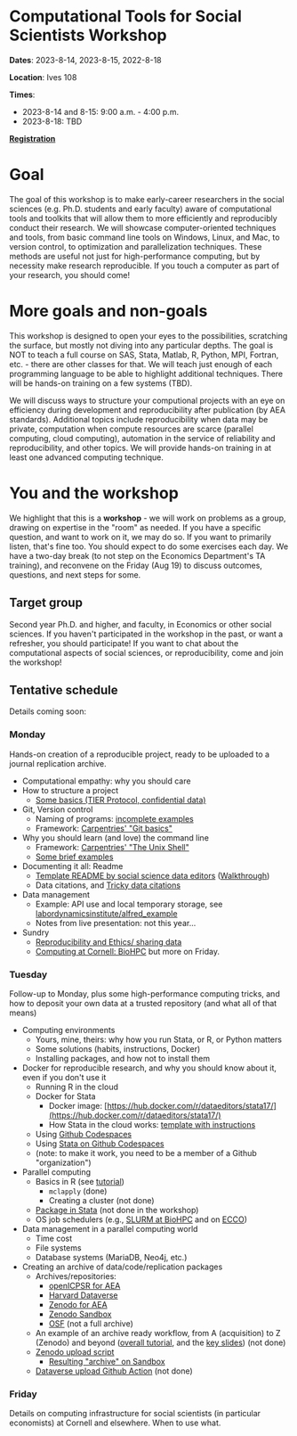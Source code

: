 Computational Tools for Social Scientists Workshop
========================================================

**Dates**: 2023-8-14, 2023-8-15, 2022-8-18


**Location**: Ives 108

**Times**: 

- 2023-8-14 and 8-15: 9:00 a.m. - 4:00 p.m. 
- 2023-8-18: TBD

**[Registration](https://cornell.ca1.qualtrics.com/jfe/form/SV_d57io0y4Ublu1WS)** 


# Goal

The goal of this workshop is to make early-career researchers in the social sciences (e.g. Ph.D. students and early faculty) aware of computational tools and toolkits that will allow them to more efficiently and reproducibly conduct their research. We will showcase computer-oriented techniques and tools, from basic command line tools on Windows, Linux, and Mac, to version control, to optimization and parallelization techniques. These methods are useful not just for high-performance computing, but by necessity make research reproducible. If you touch a computer as part of your research, you should come!

# More goals and non-goals

This workshop is designed to open your eyes to the possibilities, scratching
the surface, but mostly not diving into any particular depths. The goal is NOT to teach a full
course on SAS, Stata, Matlab, R, Python, MPI, Fortran, etc. - there are other classes for that. We will teach just enough of each programming language to
be able to highlight additional techniques. There will be hands-on training on a few systems (TBD). 

We will discuss ways to structure your computional projects with an eye on efficiency during development and reproducibility after publication (by AEA standards). Additional topics include reproducibility when data may be private, computation when compute resources are scarce (parallel computing, cloud computing), automation in the service of reliability and reproducibility, and other topics. We will provide hands-on training in at least one advanced computing technique.


# You and the workshop

We highlight that this is a **workshop** - we will work on problems as a group, drawing on expertise in the "room" as needed. If you have a specific question, and want to work on it, we may do so. If you want to primarily listen, that's fine too. You should expect to do some exercises each day. We have a two-day break (to not step on the Economics Department's TA training), and reconvene on the Friday (Aug 19) to discuss outcomes, questions, and next steps for some.

## Target group

Second year Ph.D. and higher, and faculty, in Economics or other social sciences. If you haven't participated in the workshop in the past, or want a refresher, you should participate! If you want to chat about the computational aspects of social sciences, or reproducibility, come and join the workshop!


## Tentative schedule

Details coming soon:

### Monday

Hands-on creation of a reproducible project, ready to be uploaded to a journal replication archive.

- Computational empathy: why you should care
- How to structure a project
  - [Some basics (TIER Protocol, confidential data)](https://larsvilhuber.github.io/reproducibility-confidential-fsrdc/)
- Git, Version control
    - Naming of programs: [incomplete examples](documents/hp-basics-edited.pdf)
    - Framework: [Carpentries' "Git basics"](https://swcarpentry.github.io/git-novice/)
- Why you should learn (and love) the command line
    - Framework: [Carpentries' "The Unix Shell"](https://swcarpentry.github.io/shell-novice/)
    - [Some brief examples](documents/hp-basics-edited.pdf)
- Documenting it all: Readme 
    - [Template README by social science data editors](https://social-science-data-editors.github.io/template_README/template-README.html) ([Walkthrough](https://labordynamicsinstitute.github.io/replicability-training-presentation/part1b.html))
    - Data citations, and [Tricky data citations](https://social-science-data-editors.github.io/guidance/addtl-data-citation-guidance.html)
- Data management
    - Example: API use and local temporary storage, see [labordynamicsinstitute/alfred_example](https://github.com/labordynamicsinstitute/alfred_example)
    - Notes from live presentation: not this year...
- Sundry
    - [Reproducibility and Ethics/ sharing data](https://labordynamicsinstitute.github.io/crress/#session-2)
    - [Computing at Cornell: BioHPC](https://labordynamicsinstitute.github.io/ecco-notes.html) but more on Friday.

### Tuesday

Follow-up to Monday, plus some high-performance computing tricks, and how to deposit your own data at a trusted repository (and what all of that means)

- Computing environments
    - Yours, mine, theirs: why how you run Stata, or R, or Python matters
    - Some solutions (habits, instructions, Docker)
    - Installing packages, and how not to install them
- Docker for reproducible research, and why you should know about it, even if you don't use it
    - Running R in the cloud
    - Docker for Stata 
      - Docker image: [https://hub.docker.com/r/dataeditors/stata17/](https://hub.docker.com/r/dataeditors/stata17/)
      - How Stata in the cloud works: [template with instructions](https://github.com/AEADataEditor/stata-project-with-docker/)
  - Using [Github Codespaces](https://github.com/features/codespaces)
  - Using [Stata on Github Codespaces](https://github.com/labordynamicsinstitute/codespaces-stata-skeleton)
  - (note: to make it work, you need to be a member of a Github "organization")
- Parallel computing
  - Basics in R (see [tutorial](https://bookdown.org/rdpeng/rprogdatascience/parallel-computation.html))
    - `mclapply` (done)
    - Creating a cluster (not done)
  - [Package in Stata](https://github.com/gvegayon/parallel#minimal-examples) (not done in the workshop)
  - OS job schedulers (e.g., [SLURM at BioHPC](https://biohpc.cornell.edu/lab/userguide.aspx?a=software&i=689#c) and on [ECCO](https://labordynamicsinstitute.github.io/ecco-notes.html))
- Data management in a parallel computing world
  - Time cost
  - File systems
  - Database systems (MariaDB, Neo4j, etc.)
- Creating an archive of data/code/replication packages
  - Archives/repositories:
    - [openICPSR for AEA](https://www.openicpsr.org/openicpsr/search/aea/studies)
    - [Harvard Dataverse](https://dataverse.harvard.edu/)
    - [Zenodo for AEA](https://zenodo.org/communities/aeajournals/?page=1&size=20)
    - [Zenodo Sandbox](https://sandbox.zenodo.org)
    - [OSF](https://osf.io/) (not a full archive)
  - An example of an archive ready workflow, from A (acquisition) to Z (Zenodo) and beyond ([overall tutorial](https://labordynamicsinstitute.github.io/tutorial-data-sharing-archiving-2021/), and the [key slides](https://labordynamicsinstitute.github.io/tutorial-data-sharing-archiving-2021/index2.html#/9)) (not done)
  - [Zenodo upload script](https://github.com/AEADataEditor/Upload-to-Zenodo)
    - [Resulting "archive" on Sandbox](https://sandbox.zenodo.org/record/1232088)
  - [Dataverse upload Github Action](https://github.com/marketplace/actions/dataverse-uploader-action) (not done)


### Friday

Details on computing infrastructure for social scientists (in particular economists) at Cornell and elsewhere. When to use what.

